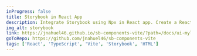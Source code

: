 ```yaml
---
inProgress: false
title: Storybook in React App
description: Integrate Storybook using Npx in React app. Create a React comp from scratch, build stories, and configure them within the Storybook environment.
img_alt: storybook
link: https://jnahuel46.github.io/sb-components-vite/?path=/docs/ui-mylabel--docs
goToRepo: https://github.com/jnahuel46/sb-components-vite
tags: ['React', 'TypeScript', 'Vite', 'Storybook', 'HTML']
---
```


